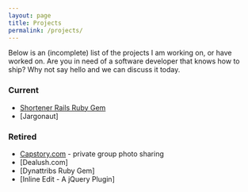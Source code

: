 ```yaml
---
layout: page
title: Projects
permalink: /projects/
---
```


Below is an (incomplete) list of the projects I am working on, or have worked on. Are you in need of a software developer that knows how to ship? Why not say hello and we can discuss it today.

### Current
* [Shortener Rails Ruby Gem](shortener)
* [Jargonaut]

### Retired
* [Capstory.com](capstory-com-private-group-photo-sharing) - private group photo sharing
* [Dealush.com]
* [Dynattribs Ruby Gem]
* [Inline Edit - A jQuery Plugin]
